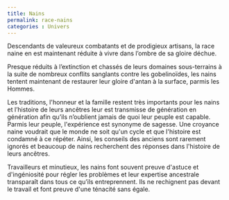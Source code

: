 ```yaml
---
title: Nains
permalink: race-nains
categories : Univers
---
```


Descendants de valeureux combatants et de prodigieux artisans, la race naine en est maintenant réduite à vivre dans l’ombre de sa gloire déchue.

Presque réduits à l’extinction et chassés de leurs domaines sous-terrains à la suite de nombreux conflits sanglants contre les gobelinoïdes, les nains tentent maintenant de restaurer leur gloire d'antan à la surface, parmis les Hommes.

Les traditions, l'honneur et la famille restent très importants pour les nains et l’histoire de leurs ancêtres leur est transmisse de génération en génération afin qu’ils n’oublient jamais de quoi leur peuple est capable. Parmis leur peuple, l'expérience est synonyme de sagesse.
Une croyance naine voudrait que le monde ne soit qu'un cycle et que l'histoire est condamné à ce répéter.
Ainsi, les conseils des anciens sont rarement ignorés et beaucoup de nains recherchent des réponses dans l'histoire de leurs ancêtres.

Travailleurs et minutieux, les nains font souvent preuve d'astuce et d'ingéniosité pour régler les problèmes et leur expertise ancestrale transparaît dans tous ce qu’ils entreprennent. Ils ne rechignent pas devant le travail et font preuve d'une ténacité sans égale.
